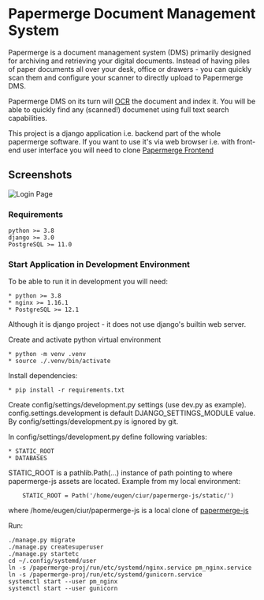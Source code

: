 # Papermerge Document Management System

Papermerge is a document management system (DMS) primarily designed for
archiving and retrieving your digital documents. Instead of having piles of
paper documents all over your desk, office or drawers - you can quickly scan
them and configure your scanner to directly upload to Papermerge DMS.

Papermerge DMS on its turn will [OCR](https://en.wikipedia.org/wiki/Optical_character_recognition) the document and index it. You will be able to quickly find any (scanned!) documenet using full text search capabilities.

This project is a django application i.e. backend part of the whole papermerge
software. If you want to use it's via web browser i.e. with front-end user interface you will need to clone [Papermerge Frontend](https://github.com/ciur/papermerge-js)


## Screenshots

![Login Page](https://raw.githubusercontent.com/ciur/papermerge/master/screenshots/login-page.png)


### Requirements


    python >= 3.8
    django >= 3.0
    PostgreSQL >= 11.0

### Start Application in Development Environment 


To be able to run it in development you will need:
    
    * python >= 3.8
    * nginx >= 1.16.1 
    * PostgreSQL >= 12.1

Although it is django project - it does not use django's builtin web server.


Create and activate python virtual environment
    
    * python -m venv .venv
    * source ./.venv/bin/activate

Install dependencies:

    * pip install -r requirements.txt

Create config/settings/development.py settings (use dev.py as example).
config.settings.development is default DJANGO_SETTINGS_MODULE value.
By config/settings/development.py is ignored by git.

In config/settings/development.py define following variables:

    * STATIC_ROOT
    * DATABASES

STATIC_ROOT is a pathlib.Path(...) instance of path pointing to
where papermerge-js assets are located. Example from my local environment:
    
        STATIC_ROOT = Path('/home/eugen/ciur/papermerge-js/static/')

where /home/eugen/ciur/papermerge-js is a local clone of [papermerge-js](https://github.com/ciur/papermerge-js)

Run:

    ./manage.py migrate
    ./manage.py createsuperuser
    ./manage.py startetc
    cd ~/.config/systemd/user
    ln -s /papermerge-proj/run/etc/systemd/nginx.service pm_nginx.service
    ln -s /papermerge-proj/run/etc/systemd/gunicorn.service
    systemctl start --user pm_nginx
    systemctl start --user gunicorn



